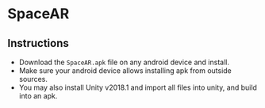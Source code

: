 # SpaceAR


## Instructions
* Download the `SpaceAR.apk` file on any android device and install.
* Make sure your android device allows installing apk from outside sources.
* You may also install Unity v2018.1 and import all files into unity, and build into an apk.
